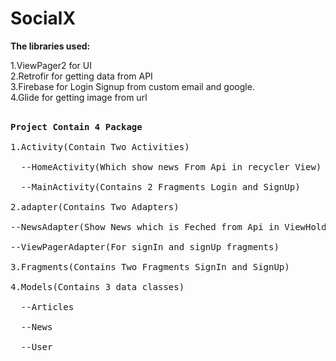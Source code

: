 # SocialX

<b>The libraries used:</b>

1.ViewPager2 for UI<br>
2.Retrofir for getting data from API<br>
3.Firebase for Login Signup from custom email and google.<br>
4.Glide for getting image from url<br><br>

<pre><b>Project Contain 4 Package</b><br>
1.Activity(Contain Two Activities) <br>
  --HomeActivity(Which show news From Api in recycler View)<br>
  --MainActivity(Contains 2 Fragments Login and SignUp)<br>
2.adapter(Contains Two Adapters)<br>
--NewsAdapter(Show News which is Feched from Api in ViewHolder and also Filter it when we search for Some specific news)<br>
--ViewPagerAdapter(For signIn and signUp fragments)<br>
3.Fragments(Contains Two Fragments SignIn and SignUp)<br>
4.Models(Contains 3 data classes)<br>
  --Articles<br>
  --News<br>
  --User<br>
  </pre>

 
  
